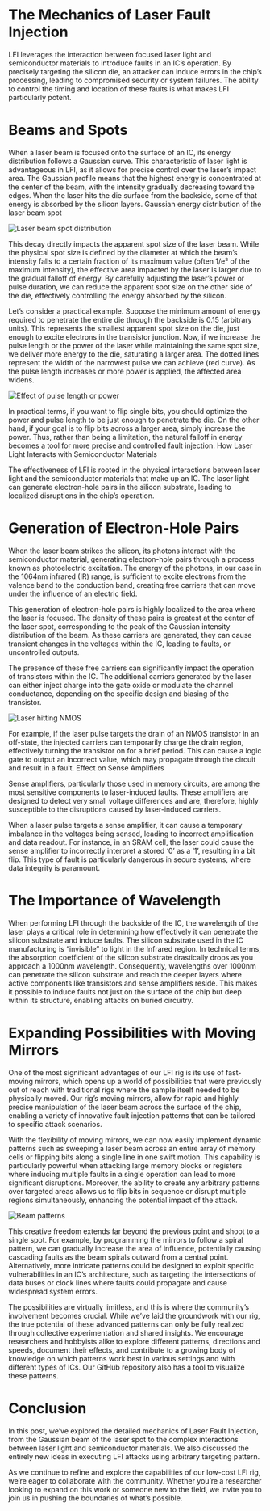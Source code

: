 # The Mechanics of Laser Fault Injection
LFI leverages the interaction between focused laser light and semiconductor materials to introduce faults in an IC’s operation. By precisely targeting the silicon die, an attacker can induce errors in the chip’s processing, leading to compromised security or system failures. The ability to control the timing and location of these faults is what makes LFI particularly potent.

# Beams and Spots
When a laser beam is focused onto the surface of an IC, its energy distribution follows a Gaussian curve. This characteristic of laser light is advantageous in LFI, as it allows for precise control over the laser’s impact area. The Gaussian profile means that the highest energy is concentrated at the center of the beam, with the intensity gradually decreasing toward the edges. When the laser hits the die surface from the backside, some of that energy is absorbed by the silicon layers.
Gaussian energy distribution of the laser beam spot

![Laser beam spot distribution](/Other/Images/gaussian_distribution.png)

This decay directly impacts the apparent spot size of the laser beam. While the physical spot size is defined by the diameter at which the beam’s intensity falls to a certain fraction of its maximum value (often 1/e² of the maximum intensity), the effective area impacted by the laser is larger due to the gradual falloff of energy. By carefully adjusting the laser’s power or pulse duration, we can reduce the apparent spot size on the other side of the die, effectively controlling the energy absorbed by the silicon.

Let’s consider a practical example. Suppose the minimum amount of energy required to penetrate the entire die through the backside is 0.15 (arbitrary units). This represents the smallest apparent spot size on the die, just enough to excite electrons in the transistor junction. Now, if we increase the pulse length or the power of the laser while maintaining the same spot size, we deliver more energy to the die, saturating a larger area. The dotted lines represent the width of the narrowest pulse we can achieve (red curve). As the pulse length increases or more power is applied, the affected area widens.

![Effect of pulse length or power](/Other/Images/pulse_length_vs_spot_size_intensity_with_guidelines.png)

In practical terms, if you want to flip single bits, you should optimize the power and pulse length to be just enough to penetrate the die. On the other hand, if your goal is to flip bits across a larger area, simply increase the power. Thus, rather than being a limitation, the natural falloff in energy becomes a tool for more precise and controlled fault injection.
How Laser Light Interacts with Semiconductor Materials

The effectiveness of LFI is rooted in the physical interactions between laser light and the semiconductor materials that make up an IC. The laser light can generate electron-hole pairs in the silicon substrate, leading to localized disruptions in the chip’s operation.

# Generation of Electron-Hole Pairs
When the laser beam strikes the silicon, its photons interact with the semiconductor material, generating electron-hole pairs through a process known as photoelectric excitation. The energy of the photons, in our case in the 1064nm infrared (IR) range, is sufficient to excite electrons from the valence band to the conduction band, creating free carriers that can move under the influence of an electric field.

This generation of electron-hole pairs is highly localized to the area where the laser is focused. The density of these pairs is greatest at the center of the laser spot, corresponding to the peak of the Gaussian intensity distribution of the beam. As these carriers are generated, they can cause transient changes in the voltages within the IC, leading to faults, or uncontrolled outputs.

The presence of these free carriers can significantly impact the operation of transistors within the IC. The additional carriers generated by the laser can either inject charge into the gate oxide or modulate the channel conductance, depending on the specific design and biasing of the transistor.

![Laser hitting NMOS](/Other/Images/nmos-laser.png)

For example, if the laser pulse targets the drain of an NMOS transistor in an off-state, the injected carriers can temporarily charge the drain region, effectively turning the transistor on for a brief period. This can cause a logic gate to output an incorrect value, which may propagate through the circuit and result in a fault.
Effect on Sense Amplifiers

Sense amplifiers, particularly those used in memory circuits, are among the most sensitive components to laser-induced faults. These amplifiers are designed to detect very small voltage differences and are, therefore, highly susceptible to the disruptions caused by laser-induced carriers.

When a laser pulse targets a sense amplifier, it can cause a temporary imbalance in the voltages being sensed, leading to incorrect amplification and data readout. For instance, in an SRAM cell, the laser could cause the sense amplifier to incorrectly interpret a stored ‘0’ as a ‘1’, resulting in a bit flip. This type of fault is particularly dangerous in secure systems, where data integrity is paramount.

# The Importance of Wavelength
When performing LFI through the backside of the IC, the wavelength of the laser plays a critical role in determining how effectively it can penetrate the silicon substrate and induce faults. The silicon substrate used in the IC manufacturing is “invisible” to light in the Infrared region. In technical terms, the absorption coefficient of the silicon substrate drastically drops as you approach a 1000nm wavelength. Consequently, wavelengths over 1000nm can penetrate the silicon substrate and reach the deeper layers where active components like transistors and sense amplifiers reside. This makes it possible to induce faults not just on the surface of the chip but deep within its structure, enabling attacks on buried circuitry.


# Expanding Possibilities with Moving Mirrors
One of the most significant advantages of our LFI rig is its use of fast-moving mirrors, which opens up a world of possibilities that were previously out of reach with traditional rigs where the sample itself needed to be physically moved. Our rig’s moving mirrors, allow for rapid and highly precise manipulation of the laser beam across the surface of the chip, enabling a variety of innovative fault injection patterns that can be tailored to specific attack scenarios.

With the flexibility of moving mirrors, we can now easily implement dynamic patterns such as sweeping a laser beam across an entire array of memory cells or flipping bits along a single line in one swift motion. This capability is particularly powerful when attacking large memory blocks or registers where inducing multiple faults in a single operation can lead to more significant disruptions. Moreover, the ability to create any arbitrary patterns over targeted areas allows us to flip bits in sequence or disrupt multiple regions simultaneously, enhancing the potential impact of the attack.

![Beam patterns](/Other/Images/pattern-visualizations.png)

This creative freedom extends far beyond the previous point and shoot to a single spot. For example, by programming the mirrors to follow a spiral pattern, we can gradually increase the area of influence, potentially causing cascading faults as the beam spirals outward from a central point. Alternatively, more intricate patterns could be designed to exploit specific vulnerabilities in an IC’s architecture, such as targeting the intersections of data buses or clock lines where faults could propagate and cause widespread system errors.

The possibilities are virtually limitless, and this is where the community’s involvement becomes crucial. While we’ve laid the groundwork with our rig, the true potential of these advanced patterns can only be fully realized through collective experimentation and shared insights. We encourage researchers and hobbyists alike to explore different patterns, directions and speeds, document their effects, and contribute to a growing body of knowledge on which patterns work best in various settings and with different types of ICs. Our GitHub repository also has a tool to visualize these patterns.

# Conclusion
In this post, we’ve explored the detailed mechanics of Laser Fault Injection, from the Gaussian beam of the laser spot to the complex interactions between laser light and semiconductor materials. We also discussed the entirely new ideas in executing LFI attacks using arbitrary targeting pattern.

As we continue to refine and explore the capabilities of our low-cost LFI rig, we’re eager to collaborate with the community. Whether you’re a researcher looking to expand on this work or someone new to the field, we invite you to join us in pushing the boundaries of what’s possible.
